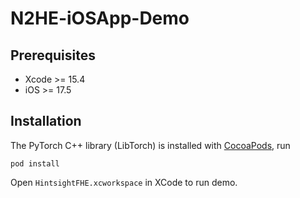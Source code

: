 # N2HE-iOSApp-Demo

## Prerequisites 
- Xcode >= 15.4
- iOS >= 17.5

## Installation 
The PyTorch C++ library (LibTorch) is installed with [CocoaPods](https://cocoapods.org), run 
```
pod install
```

Open ```HintsightFHE.xcworkspace``` in XCode to run demo. 
